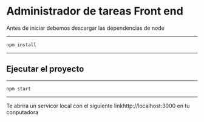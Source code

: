 # Administrador de tareas Front end

Antes de iniciar debemos descargar las dependencias de node

----
    npm install
----

## Ejecutar el proyecto

----
    npm start
----

Te abrira un servicor local con el siguiente linkhttp://localhost:3000 en tu conputadora